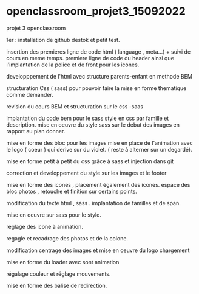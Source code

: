# openclassroom_projet3_15092022
 projet 3 openclassroom

1er : installation de github destok et petit test.

insertion des premieres ligne de code html ( language , meta...) + suivi de cours en meme temps.
premiere ligne de code du header ainsi que l'implantation de la police et de front pour les icones.

developppement de l'html avec structure parents-enfant en methode BEM

structuration Css ( sass) pour pouvoir faire la mise en forme thematique comme demander.

revision du cours BEM et structuration sur le css -saas

implantation du code bem pour le sass style en css par famille et description.
mise en oeuvre du style sass sur le debut des images en rapport au plan donner.


mise en forme des bloc pour les images 
mise en place de l'animation avec le logo ( coeur ) qui derive sur du violet.  ( reste à alterner sur un degardé).

mise en forme petit à petit du css grâce à sass et injection dans git

correction et developpement du style sur les images et le footer

mise en forme des icones , placement également des icones. espace des bloc photos , 
retouche et finition sur certains points.

modification du texte html , sass .
implantation de familles  et de span.

mise en oeuvre sur sass pour le style.


reglage des icone à animation. 

regagle et recadrage des photos et de la colone.



modification centrage des images et mise en oeuvre du logo chargement 

mise en forme du loader avec sont animation

régalage couleur et réglage mouvements.

mise en forme des balise de redirection.